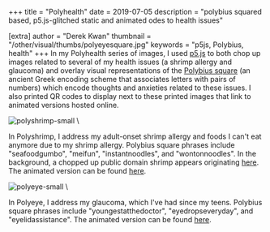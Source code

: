 +++
title = "Polyhealth"
date = 2019-07-05
description = "polybius squared based, p5.js-glitched static and animated odes to health issues"

[extra]
author = "Derek Kwan"
thumbnail = "/other/visual/thumbs/polyeyesquare.jpg"
keywords = "p5js, Polybius, health"
+++
 In my Polyhealth series of images, I used [p5.js](https://p5js.org/) to both chop up images related to several of my health issues (a shrimp allergy and glaucoma) and overlay visual representations of the [Polybius square](https://en.wikipedia.org/wiki/Polybius_square) (an ancient Greek encoding scheme that associates letters with pairs of numbers) which encode thoughts and anxieties related to these issues. I also printed QR codes to display next to these printed images that link to animated versions hosted online.

![polyshrimp-small](/other/visual/images/polyshrimp-small.png) \

In Polyshrimp, I address my adult-onset shrimp allergy and foods I can't eat anymore due to my shrimp allergy. Polybius square phrases include "seafoodgumbo", "meifun", "instantnoodles", and "wontonnoodles". In the background, a chopped up public domain shrimp appears originating [here](http://visualsonline.cancer.gov/details.cfm?imageid=2676). The animated version can be found [here](https://derekxkwan.github.io/polyshrimp-p5/index.html). 

![polyeye-small](/other/visual/images/polyeye-small.png) \


 In Polyeye, I address my glaucoma, which I've had since my teens. Polybius square phrases include "youngestatthedoctor", "eyedropseveryday", and "eyelidassistance". The animated version can be found [here](https://derekxkwan.github.io/polyeye-p5/index.html). 
